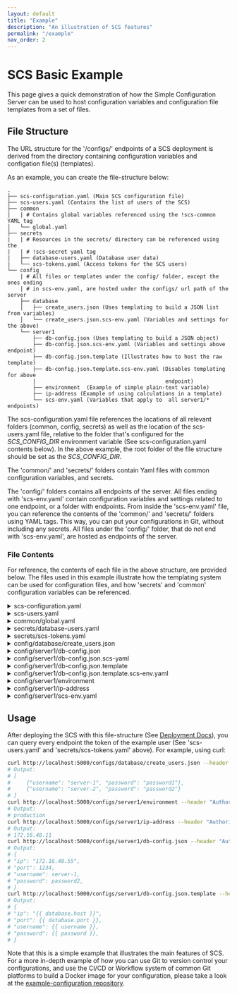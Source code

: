 ```yaml
---
layout: default
title: "Example"
description: "An illustration of SCS features"
permalink: "/example"
nav_order: 2
---
```

# SCS Basic Example
This page gives a quick demonstration of how the Simple Configuration Server
can be used to host configuration variables and configuration file templates
from a set of files.

## File Structure
The URL structure for the '/configs/' endpoints of a SCS deployment is
derived from the directory containing configuration variables and configation
file(s) (templates).

As an example, you can create the file-structure below:
```
.
├── scs-configuration.yaml (Main SCS configuration file)
├── scs-users.yaml (Contains the list of users of the SCS)
├── common
|   | # Contains global variables referenced using the !scs-common YAML tag
│   └── global.yaml
├── secrets
|   | # Resources in the secrets/ directory can be referenced using the
|   | # !scs-secret yaml tag
|   ├── database-users.yaml (Database user data)
|   └── scs-tokens.yaml (Access tokens for the SCS users)
└── config
    | # All files or templates under the config/ folder, except the ones ending
    | # in scs-env.yaml, are hosted under the configs/ url path of the server
    ├── database
    │   ├── create_users.json (Uses templating to build a JSON list from variables)
    │   └── create_users.json.scs-env.yaml (Variables and settings for the above)
    └── server1
        ├── db-config.json (Uses templating to build a JSON object)
        ├── db-config.json.scs-env.yaml (Variables and settings above endpoint)
        ├── db-config.json.template (Illustrates how to host the raw template)
        ├── db-config.json.template.scs-env.yaml (Disables templating for above
        |                                         endpoint)
        ├── environment  (Example of simple plain-text variable)
        ├── ip-address (Example of using calculations in a template)
        └── scs-env.yaml (Variables that apply to  all server1/* endpoints) 
```
The scs-configuration.yaml file references the locations of all relevant folders
(common, config, secrets) as well as the location of the scs-users.yaml file,
relative to the folder that's configured for the *SCS_CONFIG_DIR* environment
variable (See scs-configuration.yaml contents below). In the above example,
the root folder of the file structure should be set as the *SCS_CONFIG_DIR*.

The 'common/' and 'secrets/' folders contain Yaml files with common configuration
variables, and secrets.

The 'config/' folders contains all endpoints of the server. All files
ending with 'scs-env.yaml' contain configuration variables and settings related
to one endpoint, or a folder with endpoints. From inside the 'scs-env.yaml' file,
you can reference the contents of the 'common/' and 'secrets/' folders using
YAML tags. This way, you can put your configurations in Git, without including
any secrets. All files under the 'config/' folder, that do not end with
'scs-env.yaml', are hosted as endpoints of the server.

### File Contents
For reference, the contents of each file in the above structure, are provided
below. The files used in this example illustrate how the templating system
can be used for configuration files, and how 'secrets' and 'common'
configuration variables can be referenced.

<details markdown="1"><summary>scs-configuration.yaml</summary>
```yaml
directories:
  common: !scs-expand-env ${SCS_CONFIG_DIR}/common
  config: !scs-expand-env ${SCS_CONFIG_DIR}/config
  secrets: &secrets-dir !scs-expand-env ${SCS_CONFIG_DIR}/secrets
logs:
  audit:
    stdout:
      level: INFO
  application:
    stdout:
      level: INFO
auth:
  options:
    users_file: !scs-expand-env ${SCS_CONFIG_DIR}/scs-users.yaml
    directories:
      secrets: *secrets-dir
    networks:
      whitelist:
      - 127.0.0.1/32
```
</details>

<details markdown="1"><summary>scs-users.yaml</summary>
```yaml
- id: example-user
  token: !scs-secret 'scs-tokens.yaml#example-user'
  has_access:
    to_paths:
      - /configs/*
    from_networks:
      - 127.0.0.1/32
```
</details>

<details markdown="1"><summary>common/global.yaml</summary>
```yaml
database:
  host: 172.16.48.55
  port: 1234
```
</details>

<details markdown="1"><summary>secrets/database-users.yaml</summary>
```yaml
- username: server-1
  password: password1
- username: server-2
  password: password2
```
</details>

<details markdown="1"><summary>secrets/scs-tokens.yaml</summary>
```yaml
example-user: example-user-token
```
</details>

<details markdown="1"><summary>config/database/create_users.json</summary>
{% raw %}
```liquid
[
{% for user in users %}
  {"username": "{{ user.username }}", "password": "{{ user.password }}"}{% if not loop.last %},{% endif %}

{% endfor %}
]
```
{% endraw %}
</details>

<details markdown="1"><summary>config/database/create_users.scs-env.yaml</summary>
```yaml
template:
  context:
    users: !scs-secret 'database-users.yaml'
response:
  headers:
    Content-Type: application/json
```
</details>

<details markdown="1"><summary>config/server1/db-config.json</summary>
{% raw %}
```liquid
{
  "ip": "{{ database.host }}",
  "port": {{ database.port }},
  "username": {{ username }},
  "password": {{ password }},
}
```
{% endraw %}
</details>

<details markdown="1"><summary>config/server1/db-config.json.scs-yaml</summary>
```yaml
template:
  context:
    database: !scs-common 'global.yaml#database'
    username: !scs-secret 'database-users.yaml#[0].username'
    password: !scs-secret 'database-users.yaml#[1].password'
  response:
    headers:
      Content-Type: application/json
```
</details>

<details markdown="1"><summary>config/server1/db-config.json.template</summary>
(Same as config/server1/db-config.json)
</details>

<details markdown="1"><summary>config/server1/db-config.json.template.scs-env.yaml</summary>
```yaml
template:
  enabled: false
```
</details>

<details markdown="1"><summary>config/server1/environment</summary>
```
production
```
</details>

<details markdown="1"><summary>config/server1/ip-address</summary>
{% raw %}
```liquid
172.16.48.{{ 10 + server_number }}
```
{% endraw %}
</details>

<details markdown="1"><summary>config/server1/scs-env.yaml</summary>
```yaml
template:
  context:
    server_number: 1
response:
  headers:
    Content-Type: text/plain
```
</details>

## Usage
After deploying the SCS with this file-structure (See [Deployment Docs](./docs/deployment)),
you can query every endpoint the token of the example user (See
'scs-users.yaml' and 'secrets/scs-tokens.yaml' above). For example,
using curl:
```bash
curl http://localhost:5000/configs/database/create_users.json --header "Authorization: Bearer example-user-token"
# Output:
# [
#     {"username": "server-1", "password": "password1"},
#     {"username": "server-2", "password": "password2"}
# ]
curl http://localhost:5000/configs/server1/environment --header "Authorization: Bearer example-user-token"
# Output:
# production
curl http://localhost:5000/configs/server1/ip-address --header "Authorization: Bearer example-user-token"
# Output:
# 172.16.48.11
curl http://localhost:5000/configs/server1/db-config.json --header "Authorization: Bearer example-user-token"
# Output: 
# {
# "ip": "172.16.48.55",
# "port": 1234,
# "username": server-1,
# "password": password2,
# }
curl http://localhost:5000/configs/server1/db-config.json.template --header "Authorization: Bearer example-user-token"
# Output: 
# {
# "ip": "{{ database.host }}",
# "port": {{ database.port }},
# "username": {{ username }},
# "password": {{ password }},
# }
```

Note that this is a simple example that illustrates the main features of SCS.
For a more in-depth example of how you can use Git to version control your
configurations, and use the CI/CD or Workflow system of common Git platforms
to build a Docker image for your configuration, please take a look at the
[example-configuration repository](https://github.com/simple-configuration-server/example-configuration).
